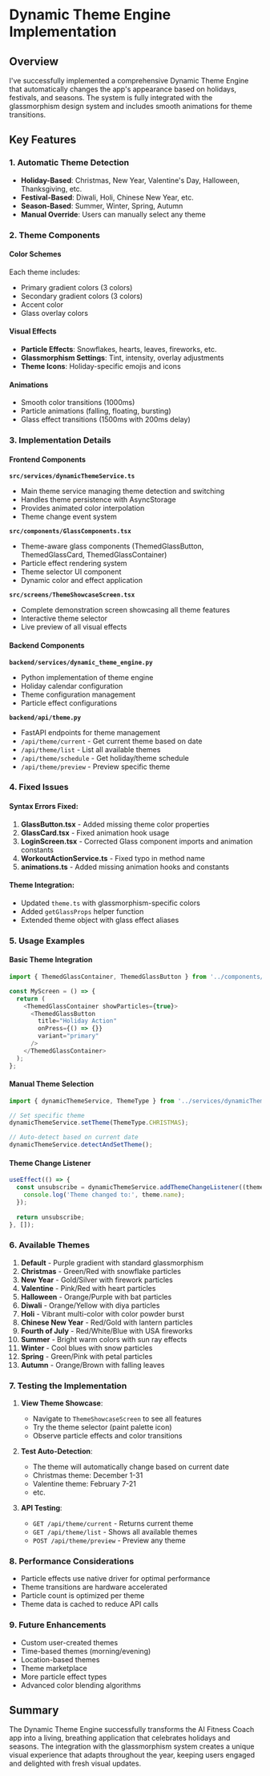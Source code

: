 # Dynamic Theme Engine Implementation

## Overview
I've successfully implemented a comprehensive Dynamic Theme Engine that automatically changes the app's appearance based on holidays, festivals, and seasons. The system is fully integrated with the glassmorphism design system and includes smooth animations for theme transitions.

## Key Features

### 1. Automatic Theme Detection
- **Holiday-Based**: Christmas, New Year, Valentine's Day, Halloween, Thanksgiving, etc.
- **Festival-Based**: Diwali, Holi, Chinese New Year, etc.
- **Season-Based**: Summer, Winter, Spring, Autumn
- **Manual Override**: Users can manually select any theme

### 2. Theme Components

#### Color Schemes
Each theme includes:
- Primary gradient colors (3 colors)
- Secondary gradient colors (3 colors)
- Accent color
- Glass overlay colors

#### Visual Effects
- **Particle Effects**: Snowflakes, hearts, leaves, fireworks, etc.
- **Glassmorphism Settings**: Tint, intensity, overlay adjustments
- **Theme Icons**: Holiday-specific emojis and icons

#### Animations
- Smooth color transitions (1000ms)
- Particle animations (falling, floating, bursting)
- Glass effect transitions (1500ms with 200ms delay)

### 3. Implementation Details

#### Frontend Components

**`src/services/dynamicThemeService.ts`**
- Main theme service managing theme detection and switching
- Handles theme persistence with AsyncStorage
- Provides animated color interpolation
- Theme change event system

**`src/components/GlassComponents.tsx`**
- Theme-aware glass components (ThemedGlassButton, ThemedGlassCard, ThemedGlassContainer)
- Particle effect rendering system
- Theme selector UI component
- Dynamic color and effect application

**`src/screens/ThemeShowcaseScreen.tsx`**
- Complete demonstration screen showcasing all theme features
- Interactive theme selector
- Live preview of all visual effects

#### Backend Components

**`backend/services/dynamic_theme_engine.py`**
- Python implementation of theme engine
- Holiday calendar configuration
- Theme configuration management
- Particle effect configurations

**`backend/api/theme.py`**
- FastAPI endpoints for theme management
- `/api/theme/current` - Get current theme based on date
- `/api/theme/list` - List all available themes
- `/api/theme/schedule` - Get holiday/theme schedule
- `/api/theme/preview` - Preview specific theme

### 4. Fixed Issues

#### Syntax Errors Fixed:
1. **GlassButton.tsx** - Added missing theme color properties
2. **GlassCard.tsx** - Fixed animation hook usage
3. **LoginScreen.tsx** - Corrected Glass component imports and animation constants
4. **WorkoutActionService.ts** - Fixed typo in method name
5. **animations.ts** - Added missing animation hooks and constants

#### Theme Integration:
- Updated `theme.ts` with glassmorphism-specific colors
- Added `getGlassProps` helper function
- Extended theme object with glass effect aliases

### 5. Usage Examples

#### Basic Theme Integration
```typescript
import { ThemedGlassContainer, ThemedGlassButton } from '../components/GlassComponents';

const MyScreen = () => {
  return (
    <ThemedGlassContainer showParticles={true}>
      <ThemedGlassButton
        title="Holiday Action"
        onPress={() => {}}
        variant="primary"
      />
    </ThemedGlassContainer>
  );
};
```

#### Manual Theme Selection
```typescript
import { dynamicThemeService, ThemeType } from '../services/dynamicThemeService';

// Set specific theme
dynamicThemeService.setTheme(ThemeType.CHRISTMAS);

// Auto-detect based on current date
dynamicThemeService.detectAndSetTheme();
```

#### Theme Change Listener
```typescript
useEffect(() => {
  const unsubscribe = dynamicThemeService.addThemeChangeListener((theme) => {
    console.log('Theme changed to:', theme.name);
  });
  
  return unsubscribe;
}, []);
```

### 6. Available Themes

1. **Default** - Purple gradient with standard glassmorphism
2. **Christmas** - Green/Red with snowflake particles
3. **New Year** - Gold/Silver with firework particles
4. **Valentine** - Pink/Red with heart particles
5. **Halloween** - Orange/Purple with bat particles
6. **Diwali** - Orange/Yellow with diya particles
7. **Holi** - Vibrant multi-color with color powder burst
8. **Chinese New Year** - Red/Gold with lantern particles
9. **Fourth of July** - Red/White/Blue with USA fireworks
10. **Summer** - Bright warm colors with sun ray effects
11. **Winter** - Cool blues with snow particles
12. **Spring** - Green/Pink with petal particles
13. **Autumn** - Orange/Brown with falling leaves

### 7. Testing the Implementation

1. **View Theme Showcase**:
   - Navigate to `ThemeShowcaseScreen` to see all features
   - Try the theme selector (paint palette icon)
   - Observe particle effects and color transitions

2. **Test Auto-Detection**:
   - The theme will automatically change based on current date
   - Christmas theme: December 1-31
   - Valentine theme: February 7-21
   - etc.

3. **API Testing**:
   - `GET /api/theme/current` - Returns current theme
   - `GET /api/theme/list` - Shows all available themes
   - `POST /api/theme/preview` - Preview any theme

### 8. Performance Considerations

- Particle effects use native driver for optimal performance
- Theme transitions are hardware accelerated
- Particle count is optimized per theme
- Theme data is cached to reduce API calls

### 9. Future Enhancements

- Custom user-created themes
- Time-based themes (morning/evening)
- Location-based themes
- Theme marketplace
- More particle effect types
- Advanced color blending algorithms

## Summary

The Dynamic Theme Engine successfully transforms the AI Fitness Coach app into a living, breathing application that celebrates holidays and seasons. The integration with the glassmorphism system creates a unique visual experience that adapts throughout the year, keeping users engaged and delighted with fresh visual updates.